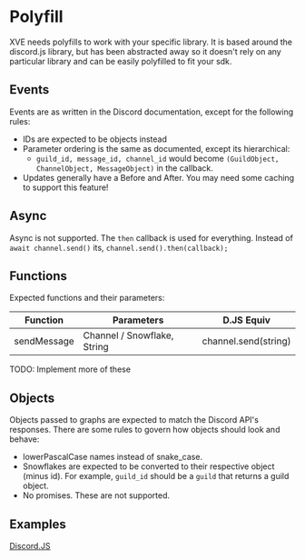 # Polyfill
XVE needs polyfills to work with your specific library.
It is based around the discord.js library, but has been abstracted away so it doesn't rely on any particular library and can be easily polyfilled to fit your sdk.

## Events
Events are as written in the Discord documentation, except for the following rules:
* IDs are expected to be objects instead
* Parameter ordering is the same as documented, except its hierarchical:
    * `guild_id, message_id, channel_id` would become `(GuildObject, ChannelObject, MessageObject)` in the callback.
* Updates generally have a Before and After. You may need some caching to support this feature!

## Async
Async is not supported. The `then` callback is used for everything.
Instead of `await channel.send()` its, `channel.send().then(callback);`

## Functions
Expected functions and their parameters:

| Function | Parameters | D.JS Equiv |
|----------|------------|------------|
| sendMessage | Channel / Snowflake, String | channel.send(string) |

TODO: Implement more of these

## Objects
Objects passed to graphs are expected to match the Discord API's responses. There are some rules to govern how objects should look and behave:
* lowerPascalCase names instead of snake_case.
* Snowflakes are expected to be converted to their respective object (minus id). For example, `guild_id` should be a `guild` that returns a guild object.
* No promises. These are not supported.

## Examples

[Discord.JS](./discordjs.mjs)